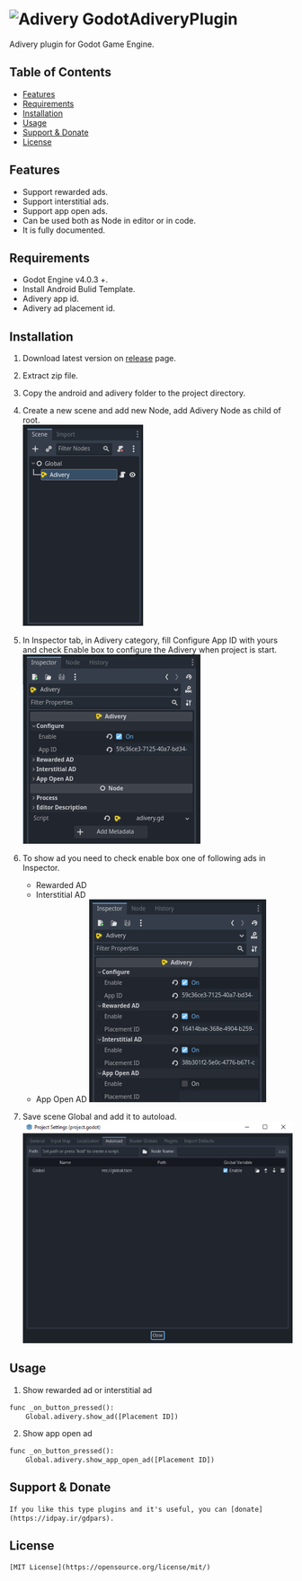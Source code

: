 # ![Adivery](https://www.adivery.com/wp-content/uploads/2021/06/logo3.svg) GodotAdiveryPlugin
 Adivery plugin for Godot Game Engine.

## Table of Contents
   - [Features](#features)
   - [Requirements](#requirements)
   - [Installation](#installation)
   - [Usage](#usage)
   - [Support & Donate](#support--donate)
   - [License](#license)

## Features
   - Support rewarded ads.
   - Support interstitial ads.
   - Support app open ads.
   - Can be used both as Node in editor or in code.
   - It is fully documented.

## Requirements
   - Godot Engine v4.0.3 +.
   - Install Android Bulid Template.
   - Adivery app id.
   - Adivery ad placement id.

## Installation
   1. Download latest version on [release](https://github.com/DexterFstone/GodotAdiveryPlugin/releases/tag/v1.0.0) page.
   2. Extract zip file.
   3. Copy the android and adivery folder to the project directory.
   4. Create a new scene and add new Node, add Adivery Node as child of root. <br>![Add Adivery](images/image%2001.jpg)
   5. In Inspector tab, in Adivery category, fill Configure App ID with yours and check Enable box to configure the Adivery when project is start. <br>![add configure](images/image%2002.jpg)
   6. To show ad you need to check enable box one of following ads in Inspector.
       - Rewarded AD
       - Interstitial AD
       - App Open AD
    ![check ads](images/image%2003.jpg)

   7. Save scene Global and add it to autoload. <br>![autoload](images/image%2004.jpg)

## Usage
   1. Show rewarded ad or interstitial ad
  ```gdscript
  func _on_button_pressed():
      Global.adivery.show_ad([Placement ID])
  ```
  2. Show app open ad
  ```gdscript
  func _on_button_pressed():
      Global.adivery.show_app_open_ad([Placement ID])
  ```
## Support & Donate
    If you like this type plugins and it's useful, you can [donate](https://idpay.ir/gdpars).

## License
    [MIT License](https://opensource.org/license/mit/)